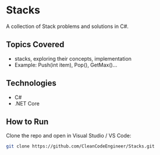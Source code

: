 # Stacks
A collection of Stack problems and solutions in C#.

## Topics Covered
- stacks, exploring their concepts, implementation
- Example: Push(int item), Pop(), GetMax()...

## Technologies
- C#
- .NET Core

## How to Run
Clone the repo and open in Visual Studio / VS Code:
```bash
git clone https://github.com/CleanCodeEngineer/Stacks.git
